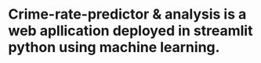 # Crime-rate-predictor & analysis is a web apllication deployed in streamlit python using machine learning.
